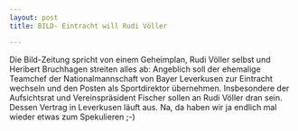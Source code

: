```yaml
---
layout: post
title: BILD- Eintracht will Rudi Völler

---
```


Die Bild-Zeitung spricht von einem Geheimplan, Rudi Völler selbst und Heribert Bruchhagen streiten alles ab: Angeblich soll der ehemalige Teamchef der Nationalmannschaft von Bayer Leverkusen zur Eintracht wechseln und den Posten als Sportdirektor übernehmen. Insbesondere der Aufsichtsrat und Vereinspräsident Fischer sollen an Rudi Völler dran sein. Dessen Vertrag in Leverkusen läuft aus. Na, da haben wir ja endlich mal wieder etwas zum Spekulieren ;-)


